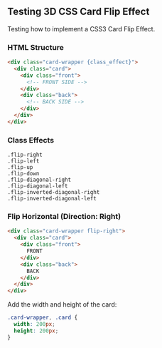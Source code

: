 Testing 3D CSS Card Flip Effect
-------------------------------

Testing how to implement a CSS3 Card Flip Effect.

### HTML Structure

```html
<div class="card-wrapper {class_effect}">
  <div class="card">
    <div class="front">
      <!-- FRONT SIDE -->
    </div>
    <div class="back">
      <!-- BACK SIDE -->
    </div>
  </div>
</div>
```

### Class Effects

```
.flip-right
.flip-left
.flip-up
.flip-down
.flip-diagonal-right
.flip-diagonal-left
.flip-inverted-diagonal-right
.flip-inverted-diagonal-left
```

### Flip Horizontal (Direction: Right)

```html
<div class="card-wrapper flip-right">
  <div class="card">
    <div class="front">
      FRONT
    </div>
    <div class="back">
      BACK
    </div>
  </div>
</div>
```

Add the width and height of the card:

```css
.card-wrapper, .card {
  width: 200px;
  height: 200px;
}
```

